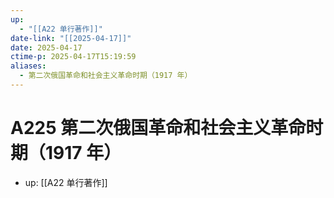 ```yaml
---
up:
  - "[[A22 单行著作]]"
date-link: "[[2025-04-17]]"
date: 2025-04-17
ctime-p: 2025-04-17T15:19:59
aliases:
  - 第二次俄国革命和社会主义革命时期（1917 年）
---
```


# A225 第二次俄国革命和社会主义革命时期（1917 年）

- up: [[A22 单行著作]]
